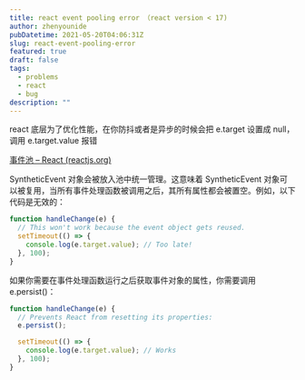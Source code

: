 ```yaml
---
title: react event pooling error （react version < 17)
author: zhenyounide
pubDatetime: 2021-05-20T04:06:31Z
slug: react-event-pooling-error
featured: true
draft: false
tags:
  - problems
  - react
  - bug
description: ""
---
```


react 底层为了优化性能，在你防抖或者是异步的时候会把 e.target 设置成 null，调用 e.target.value 报错

[事件池 – React (reactjs.org)](https://zh-hans.reactjs.org/docs/legacy-event-pooling.html)

SyntheticEvent 对象会被放入池中统一管理。这意味着 SyntheticEvent 对象可以被复用，当所有事件处理函数被调用之后，其所有属性都会被置空。例如，以下代码是无效的：

```js
function handleChange(e) {
  // This won't work because the event object gets reused.
  setTimeout(() => {
    console.log(e.target.value); // Too late!
  }, 100);
}
```

如果你需要在事件处理函数运行之后获取事件对象的属性，你需要调用 e.persist()：

```js
function handleChange(e) {
  // Prevents React from resetting its properties:
  e.persist();

  setTimeout(() => {
    console.log(e.target.value); // Works
  }, 100);
}
```
